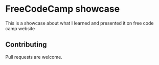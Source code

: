 # FreeCodeCamp showcase

This is a showcase about what I learned and presented it on free code camp website

## Contributing
Pull requests are welcome. 